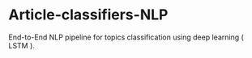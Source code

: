 # Article-classifiers-NLP
End-to-End NLP pipeline for topics classification using deep learning ( LSTM ).
